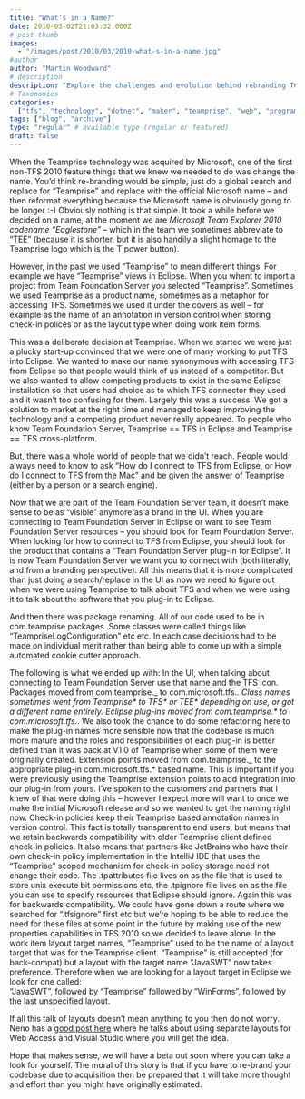 ```yaml
---
title: "What’s in a Name?"
date: 2010-03-02T21:03:32.000Z
# post thumb
images:
  - "/images/post/2010/03/2010-what-s-in-a-name.jpg"
#author
author: "Martin Woodward"
# description
description: "Explore the challenges and evolution behind rebranding Teamprise to Microsoft Team Explorer, reflecting its legacy and broader reach."
# Taxonomies
categories:
  ["tfs", "technology", "dotnet", "maker", "teamprise", "web", "programming"]
tags: ["blog", "archive"]
type: "regular" # available type (regular or featured)
draft: false
---
```


When the Teamprise technology was acquired by Microsoft, one of the first non-TFS 2010 feature things that we knew we needed to do was change the name. You’d think re-branding would be simple, just do a global search and replace for “Teamprise” and replace with the official Microsoft name – and then reformat everything because the Microsoft name is obviously going to be longer :-) Obviously nothing is that simple. It took a while before we decided on a name, at the moment we are _Microsoft Team Explorer 2010 codename “Eaglestone”_ – which in the team we sometimes abbreviate to “TEE” (because it is shorter, but it is also handily a slight homage to the Teamprise logo which is the T power button).

However, in the past we used “Teamprise” to mean different things. For example we have “Teamprise” views in Eclipse. When you whent to import a project from Team Foundation Server you selected “Teamprise”. Sometimes we used Teamprise as a product name, sometimes as a metaphor for accessing TFS. Sometimes we used it under the covers as well – for example as the name of an annotation in version control when storing check-in polices or as the layout type when doing work item forms.

[](http://www.woodwardweb.com/WindowsLiveWriter/WhatsinaName_9CB5/tp_montage_2.png)

This was a deliberate decision at Teamprise. When we started we were just a plucky start-up convinced that we were one of many working to put TFS into Eclipse. We wanted to make our name synonymous with accessing TFS from Eclipse so that people would think of us instead of a competitor. But we also wanted to allow competing products to exist in the same Eclipse installation so that users had choice as to which TFS connector they used and it wasn’t too confusing for them. Largely this was a success. We got a solution to market at the right time and managed to keep improving the technology and a competing product never really appeared. To people who know Team Foundation Server, Teamprise == TFS in Eclipse and Teamprise == TFS cross-platform.

But, there was a whole world of people that we didn’t reach. People would always need to know to ask “How do I connect to TFS from Eclipse, or How do I connect to TFS from the Mac” and be given the answer of Teamprise (either by a person or a search engine).

Now that we are part of the Team Foundation Server team, it doesn’t make sense to be as “visible” anymore as a brand in the UI. When you are connecting to Team Foundation Server in Eclipse or want to see Team Foundation Server resources – you should look for Team Foundation Server. When looking for how to connect to TFS from Eclipse, you should look for the product that contains a “Team Foundation Server plug-in for Eclipse”. It is now Team Foundation Server we want you to connect with (both literally, and from a branding perspective). All this means that it is more complicated than just doing a search/replace in the UI as now we need to figure out when we were using Teamprise to talk about TFS and when we were using it to talk about the software that you plug-in to Eclipse.

[](http://www.woodwardweb.com/WindowsLiveWriter/WhatsinaName_9CB5/tee_montage_2.png)

And then there was package renaming. All of our code used to be in com.teamprise packages. Some classes were called things like “TeampriseLogConfiguration” etc etc. In each case decisions had to be made on individual merit rather than being able to come up with a simple automated cookie cutter approach.

The following is what we ended up with: In the UI, when talking about connecting to Team Foundation Server use that name and the TFS icon. Packages moved from com.teamprise._ to com.microsoft.tfs._. Class names sometimes went from Teamprise* to TFS* or TEE* depending on use, or got a different name entirely. Eclipse plug-ins moved from com.teamprise.* to com.microsoft.tfs._. We also took the chance to do some refactoring here to make the plug-in names more sensible now that the codebase is much more mature and the roles and responsibilities of each plug-in is better defined than it was back at V1.0 of Teamprise when some of them were originally created. Extension points moved from com.teamprise._ to the appropriate plug-in com.microsoft.tfs.\* based name. This is important if you were previously using the Teamprise extension points to add integration into our plug-in from yours. I’ve spoken to the customers and partners that I knew of that were doing this – however I expect more will want to once we make the initial Microsoft release and so we wanted to get the naming right now. Check-in policies keep their Teamprise based annotation names in version control. This fact is totally transparent to end users, but means that we retain backwards compatibility with older Teamprise client defined check-in policies. It also means that partners like JetBrains who have their own check-in policy implementation in the IntelliJ IDE that uses the “Teamprise” scoped mechanism for check-in policy storage need not change their code. The .tpattributes file lives on as the file that is used to store unix execute bit permissions etc, the .tpignore file lives on as the file you can use to specify resources that Eclipse should ignore. Again this was for backwards compatibility. We could have gone down a route where we searched for “.tfsignore” first etc but we’re hoping to be able to reduce the need for these files at some point in the future by making use of the new properties capabilities in TFS 2010 so we decided to leave alone. In the work item layout target names, “Teamprise” used to be the name of a layout target that was for the Teamprise client. “Teamprise” is still accepted (for back-compat) but a layout with the target name “JavaSWT” now takes preference. Therefore when we are looking for a layout target in Eclipse we look for one called:  
 “JavaSWT”, followed by “Teamprise” followed by “WinForms”, followed by the last unspecified layout.

If all this talk of layouts doesn’t mean anything to you then do not worry. Neno has a [good post here](http://msmvps.com/blogs/vstsblog/archive/2007/08/29/creating-a-separate-work-item-form-layout-for-web-access.aspx) where he talks about using separate layouts for Web Access and Visual Studio where you will get the idea.

Hope that makes sense, we will have a beta out soon where you can take a look for yourself. The moral of this story is that if you have to re-brand your codebase due to acquisition then be prepared that it will take more thought and effort than you might have originally estimated.
